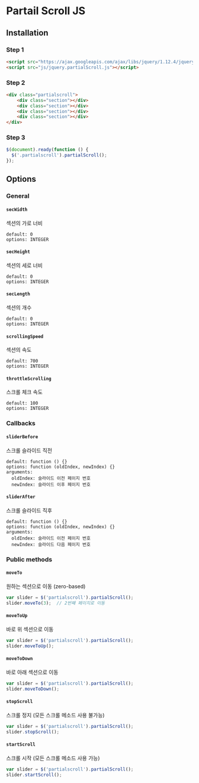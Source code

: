 # Partail Scroll JS

## Installation

### Step 1

```html
<script src="https://ajax.googleapis.com/ajax/libs/jquery/1.12.4/jquery.min.js"></script>
<script src="js/jquery.partialScroll.js"></script>
```

### Step 2

```html
<div class="partialscroll">
    <div class="section"></div>
    <div class="section"></div>
    <div class="section"></div>
    <div class="section"></div>
</div>
```

### Step 3

```js
$(document).ready(function () {
  $('.partialscroll').partialScroll();
});
```

## Options

### General

#### `secWidth`

섹션의 가로 너비

```
default: 0
options: INTEGER
```

#### `secHeight`

섹션의 세로 너비

```
default: 0
options: INTEGER
```

#### `secLength`

섹션의 개수

```
default: 0
options: INTEGER
```

#### `scrollingSpeed`

섹션의 속도

```
default: 700
options: INTEGER
```

#### `throttleScrolling`

스크롤 체크 속도

```
default: 100
options: INTEGER
```

### Callbacks

#### `sliderBefore`

스크롤 슬라이드 직전

```
default: function () {}
options: function (oldIndex, newIndex) {}
arguments:
  oldIndex: 슬라이드 이전 페이지 번호
  newIndex: 슬라이드 이후 페이지 번호
```

#### `sliderAfter`

스크롤 슬라이드 직후

```
default: function () {}
options: function (oldIndex, newIndex) {}
arguments:
  oldIndex: 슬라이드 이전 페이지 번호
  newIndex: 슬라이드 다음 페이지 번호
```

### Public methods

#### `moveTo`

원하는 섹션으로 이동 (zero-based)

```js
var slider = $('partialscroll').partialScroll();
slider.moveTo(3);  // 2번째 페이지로 이동
```

#### `moveToUp`

바로 위 섹션으로 이동

```js
var slider = $('partialscroll').partialScroll();
slider.moveToUp();
```

#### `moveToDown`

바로 아래 섹션으로 이동

```js
var slider = $('partialscroll').partialScroll();
slider.moveToDown();
```

#### `stopScroll`

스크롤 정지 (모든 스크롤 메소드 사용 불가능)

```js
var slider = $('partialscroll').partialScroll();
slider.stopScroll();
```

#### `startScroll`

스크롤 시작 (모든 스크롤 메소드 사용 가능)

```js
var slider = $('partialscroll').partialScroll();
slider.startScroll();
```
